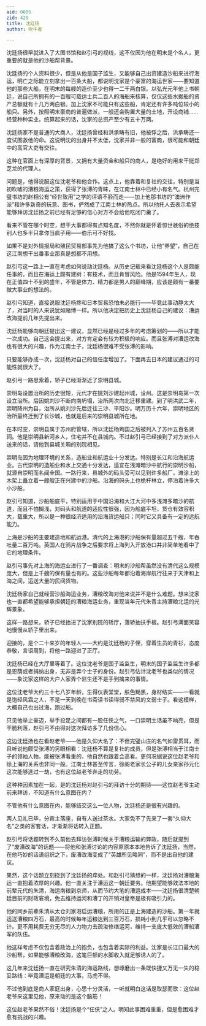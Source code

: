 ```yaml
---
aid: 0005
zid: 429
title: 沈廷扬
author: 吹牛者

---
```




  沈廷扬很早就进入了大图书馆和赵引弓的视线，这不仅因为他在明末是个名人，更重要的就是他的沙船帮背景。

  沈廷扬的个人资料很少，但是从他是国子监生，又能够自己出资建造沙船来进行海运，明亡之际能立刻拿出一百条大船，都说明沈家是个豪富的海运世家——要知道他的那些大船，在明末的每艘的造价至少也得一二千两白银。以弘光元年他上书朝廷，说自己所拥有的一百艘可载运士兵二百人的海船来核算，仅仅这些水据船的资产总额就有十几万两白银。加上沈家不可能只有这些船，肯定还有许多吨位较小的船只。另外，按照明末豪商的普遍做派，一般还会购置大量的土地，开设商铺……经营种种实业。统算起来的话，沈家的总资产至少有五十万两。

  沈廷扬家不是普通的大商人，沈廷扬曾经和洪承畴有旧，他被俘之后，洪承畴还一度试图救他的命。这说明沈的出身并不太低，沈家并非一般的富商，很可能和朝廷中的高官大吏有交往。

  这种在官面上有深厚的背景，又拥有大量资金和船只的商人，是绝好的用来干挺郑芝龙的代理人。

  问题是，他得说服这位沈老爷和他合作。这点上，他靠着和复社的交往，特别是当初吹嘘的漕粮海运之策，获得了张溥的青睐，在江南士林中已经小有名气。杭州完璧书坊的赵相公有“经世致用”之学的评语不胫而走——加上他那书坊的“澳洲作派”和许多新奇的玩意、图书，俨然成了江南士林的热点。所以他托人去表示希望能够拜访沈廷扬之前已经有足够的信心对方不会给他吃闭门羹了。

  看来不管在哪个时空，想干大事都得有点知名度，不然你就是怀着惊世骇俗的绝技别人也多半只拿你当疯子用——伯乐可不好找。

  如果不是对外情报局和殖民贸易部事先为他搞了这么个书坊，让他“养望”，自己在这江南想干出番事业那真是想都不用想。

  赵引弓这一路上一直在考虑如何说动沈廷杨。从历史记载来看沈廷杨这个人是颇能任事的，而且在海运上颇有建树：有技术，而且肯冒风险。他是1594年生人，现在正值四十不到的盛年，不管是体力、精力都是男人的巅峰期，应该是颇有一番要做大事业的想法的。

  赵引弓知道，直接说服沈廷杨搀和日本贸易恐怕未必能行——毕竟此事动静太大了，对当时的人来说犹如赌博一样。所以他决定把历史上沈廷杨自己的建议：漕运改海提前几年先提出来。

  沈廷杨能够向朝廷提出这一建议，显然已经是经过多年的考虑筹划的——所以才能一次成功。自己这会提出来，对方肯定会有较为积极的响应。而且张溥对漕运改海也有很大的兴趣，作为江南士子，沈廷杨很难不受张溥的影响。

  只要能够办成一次，沈廷杨对自己的信任度增加了。下面再去日本的建议通过的可能性就很大了。

  赵引弓一路思索着，轿子已经渐渐近了崇明县城。

  崇明岛设置治所的历史很短，元代才在姚刘沙建起州城，设州。这是崇明岛第一次设立治所。后因姚刘沙不断向南坍塌，治所两次向北迁移重建。到了明洪武二年，崇明降州为县，治所从姚刘沙先后迁往三沙、平阳沙。明万历十六年，崇明地区的治所最终迁到了长沙城，也就是后来的崇明县城所在地。

  在本时空，崇明县属于苏州府管辖，所以沈廷杨殉国之后被列入了苏州五百名贤祠。他是崇明县新河乡人，住宅并不在县城内。不过赵引弓已经接到了对方派仆人送来的话，请他到县城关厢的别院相见。

  崇明岛因为地理环境的关系，造船业和航运业十分发达。特别是长江和沿海航运业。古代崇明的造船业和水上交通十分发达，适宜在浅滩暗沙中航行的崇明沙船，就源自崇明而名闻全国。一路行来，县城外的码头旁可以见到许多船厂，滩涂上的木架上矗立着一艘艘正在兴建中的沙船。沿海的码头上也桅杆林立，停泊着许多大小沙船。

  赵引弓知道，沙船船底平，特别适用于中国沿海和大江大河中多浅滩多暗沙的航道，而且不怕搁浅，对码头和航道的适应性很强，因为船底平坦，货仓有效容积大，载重大，所以是一种很经济适用的沿海货运船只；同时它又具备有一定的远航能力。

  上海是沙船的主要建造地和航运港。清代的上海港的沙船保有量超过五千艘，年吞吐量二百万吨。英国人在鸦片战争之后要求将上海列入开放港口并非简单地看中了它的地理条件。

  赵引弓事先对上海的海运业进行了一番调查：明末的沙船帮虽然没有清代这么规模庞大，但是上千艘的保有量也有的。这些沙船每年都沿着海岸航行往来于天津和上海之间，运送大量的民间货物。

  沈廷杨家自己就经营沙船海运业务，漕粮改海对他来说并不是什么难题。想来沈家也一直都希望能够承担朝廷的漕粮海运业务，重现当年元代朱青主持漕粮北运的光辉景象。

  这样一路想来，轿子已经抬进了沈家别院的轿厅，落轿抽扶手板。赵引弓满面笑容地慢慢从轿子里出来。

  迎接的，是个二十来岁的年轻人——大约是沈廷杨的子侄，穿着生员的青衫，态度恭敬，言语周到，将他一路迎进了正厅。

  沈廷杨已经在大厅里等着了。这位沈老爷是国子监监生，明末的国子监监生许多都是恩荫或者捐纳出身，无非是弄个士子的身份。赵引弓估计沈老爷也类似的情况——象沈家这样的大户人家弄个监生还不是手到擒来的事情。

  这位沈老爷大约三十七八岁年龄，生得仪表堂堂，肤色黝黑，身材结实——一看就是饱经风霜之人，不是一天到晚在书斋读书读得弱不禁风的文弱士子。看这模样，大概自己也出过海，跑过船。

  只见他举止豪迈，举手投足之间都有一股任侠之气，一口崇明土话虽不响亮，但是干脆利落，赵引弓不由得对这次拜访多了几份信心。

  这边沈廷扬也在看赵老爷——他是久仰大名了：不但完璧山庄的名气如雷贯耳，而且听说他颇受张溥的另眼相看：沈廷杨不算是复社的成员，但是张溥相当于江南士子的领袖人物。能被张溥看重的，他自然也跟着会高看。更何况据说这位赵老爷和徐上海的关系也非同一般。江南士林甚至传言，徐阁老家长公子的儿女亲家孙元化这次能够逃过一劫，也有这位赵老爷奔走的功劳。

  这种种因素加在一起，是的沈廷杨对赵引弓的拜访十分的期待——这位赵老爷主动前来拜访，不知道有什么意图在内？

  不管他有什么意图在内，能够结交这么一位人物，沈廷杨还是很有兴趣的。

  两人见礼已毕，分宾主落座，自有人送过茶水。大家免不了先来了一套“久仰大名”之类的客套话，才渐渐将话转入正题。

  赵引弓将话题转到不久前他去拜访张溥时候关于漕粮运输的弊政，随后就提到了“废漕改海”的话题——将他和张溥讨论的内容原原本本地告诉了沈廷扬，当然，在他巧妙的话语组织之下，废漕改海变成了“英雄所见略同”，而不是出自他的建议。

  果然，这个话题立刻挠到了沈廷扬的痒处。和赵引弓猜想的一样，沈廷扬对漕粮海运一直抱着浓厚的兴趣。他一直关注于漕运这一朝廷要务。他期望能够效法本地的前辈元代的朱清，海运南粮到京师，从而节约大笔的漕运成本——沈廷扬很清楚朝廷目前的财政窘境，免去维持运河和漕丁的开销对皇帝是极有吸引力的。

  他的同乡前辈朱清从太仓刘家港启运漕粮，所用的正是上海建造的沙船。第一年就运送漕粮四万石，最高的时候每年运粮达到三百万石，损耗小到几乎可以忽略不计。更不用耗费无穷无尽的人力物力去疏浚修缮运河，维持一支庞大低效的漕船漕军的队伍。

  他这样考虑不仅包含着政治上的抱负，也包含着实际的利益。沈家是长江口最大的沙船帮，如果能够漕粮改海，这笔巨额的水脚收入就足够诱人的了。

  这几年来沈廷扬一直在研究朱清的海运路线，想琢磨出一条既快捷又万无一失的稳妥路线：毕竟漕运是朝廷的大事，马虎不得。

  不过他到底是商人家庭出身，心思十分灵活，一听就明白这话是取瑟而歌：这位赵老爷来这里见他，原来动的是这个脑筋！

  这位赵老爷果然不俗！沈廷扬是个“任侠”之人。明知此事困难重重，但是愈困难才愈有挑战的兴趣。




